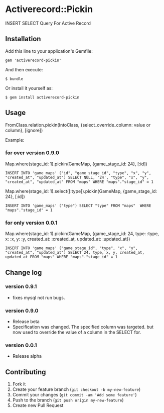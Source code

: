 # Activerecord::Pickin

INSERT SELECT Query For Active Record

## Installation

Add this line to your application's Gemfile:

    gem 'activerecord-pickin'

And then execute:

    $ bundle

Or install it yourself as:

    $ gem install activerecord-pickin

## Usage

FromClass.relation.pickin(IntoClass, {select_override_column: value or column}, [ignore])

Example:

### for over version 0.9.0

  Map.where(stage_id: 1).pickin(GameMap, {game_stage_id: 24}, [:id])
  
    INSERT INTO 'game_maps' ("id", "game_stage_id", "type", "x", "y", "created_at", "updated_at") SELECT NULL, '24', "type", "x", "y", "created_at", "updated_at" FROM "maps" WHERE "maps"."stage_id" = 1

  Map.where(stage_id: 1).select([:type]).pickin(GameMap, {game_stage_id: 24}, [:id])
  
    INSERT INTO 'game_maps' ("type") SELECT "type" FROM "maps"  WHERE "maps"."stage_id" = 1

### for only version 0.0.1

  Map.where(stage_id: 1).pickin(GameMap, {game_stage_id: 24, type: :type, x: :x, y: :y, created_at: :created_at, updated_at: :updated_at})
  
  	INSERT INTO 'game_maps' ("game_stage_id", "type", "x", "y", "created_at", "updated_at") SELECT 24, type, x, y, created_at, updated_at FROM "maps" WHERE "maps"."stage_id" = 1

## Change log

### version 0.9.1

* fixes mysql not run bugs.

### version 0.9.0

* Release beta
* Specification was changed. The specified column was targeted. but now used to override the value of a column in the SELECT for.

### version 0.0.1

* Release alpha

## Contributing

1. Fork it
2. Create your feature branch (`git checkout -b my-new-feature`)
3. Commit your changes (`git commit -am 'Add some feature'`)
4. Push to the branch (`git push origin my-new-feature`)
5. Create new Pull Request
